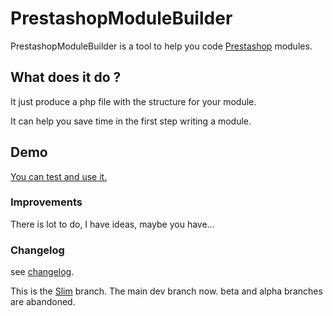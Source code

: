 PrestashopModuleBuilder
=======================


PrestashopModuleBuilder is a tool to help you code [Prestashop](http://www.prestashop.com/) modules.

## What does it do ?

It just produce a php file with the structure for your module.

It can help you save time in the first step writing a module.

## Demo

[You can test and use it.](http://prestashop.seb7.fr/prestashop-module-builder/)

### Improvements

There is lot to do, I have ideas, maybe you have...

### Changelog

see [changelog](./CHANGELOG.md).

This is the [Slim](http://www.slimframework.com/) branch. The main dev branch now.
beta and alpha branches are abandoned.

